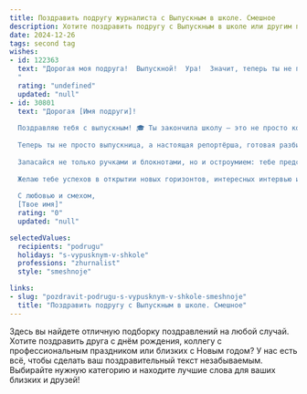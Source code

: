 ```yaml
---
title: Поздравить подругу журналиста с Выпускным в школе. Смешное
description: Хотите поздравить подругу с Выпускным в школе или другим праздником? Наш ИИ создаст незабываемое поздравление, а вы обязательно выделитесь среди других.  
date: 2024-12-26
tags: second tag
wishes:
- id: 122363
  text: "Дорогая моя подруга!  Выпускной!  Ура!  Значит, теперь ты не просто школьница, а  вооруженная ручкой и блокнотом опасная журналистка, готовая к расследованию самых  загадочных событий – например, почему в школьной столовой всегда заканчивается именно тот пирог, который ты хотела.  Пусть твоя карьера будет яркой, как лак для ногтей на выпускном, и  полна сенсаций,  а не только  ошибочных цитат недовольных учителей!  Поздравляю с окончанием школы и началом твоей блестящей журналистской карьеры!  Не забывай,  что твой главный источник –  я (шутка!).
  "
  rating: "undefined"
  updated: "null"
- id: 30801
  text: "Дорогая [Имя подруги]!
  
  Поздравляю тебя с выпускным! 🎓 Ты закончила школу — это не просто конец одного этапа, а начало настоящего журналистского расследования: «Кто же взял последний кусок торта на выпускном?».
  
  Теперь ты не просто выпускница, а настоящая репортёрша, готовая разбираться с любыми «горячими» новостями — даже если в меню кофе не хватает сахара! 😉
  
  Запасайся не только ручками и блокнотами, но и остроумием: тебе предстоит ловить на лету все интересные истории вокруг. Уверена, что ты сможешь сделать даже самые скучные события захватывающими, как хорошие шутки!
  
  Желаю тебе успехов в открытии новых горизонтов, интересных интервью и, конечно, безграничного потока вдохновения! Пусть твоя жизнь будет полна ярких моментов и захватывающих заголовков!
  
  С любовью и смехом,
  [Твое имя]"
  rating: "0"
  updated: "null"

selectedValues:
  recipients: "podrugu"
  holidays: "s-vypusknym-v-shkole"
  professions: "zhurnalist"
  style: "smeshnoje"

links:
- slug: "pozdravit-podrugu-s-vypusknym-v-shkole-smeshnoje"
  title: "Поздравить подругу с Выпускным в школе. Смешное"
---
```


Здесь вы найдете отличную подборку поздравлений на любой случай. 
Хотите поздравить друга с днём рождения, коллегу с профессиональным праздником или близких с Новым годом? У нас есть всё, чтобы сделать ваш поздравительный текст незабываемым. Выбирайте нужную категорию и находите лучшие слова для ваших близких и друзей!
